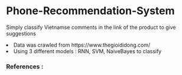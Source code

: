 # Phone-Recommendation-System
Simply classify Vietnamse comments in the link of the product to give suggestions 


<li>Data was crawled from https://www.thegioididong.com/
<li>Using 3 different models : RNN, SVM, NaiveBayes to classify


### References : 

